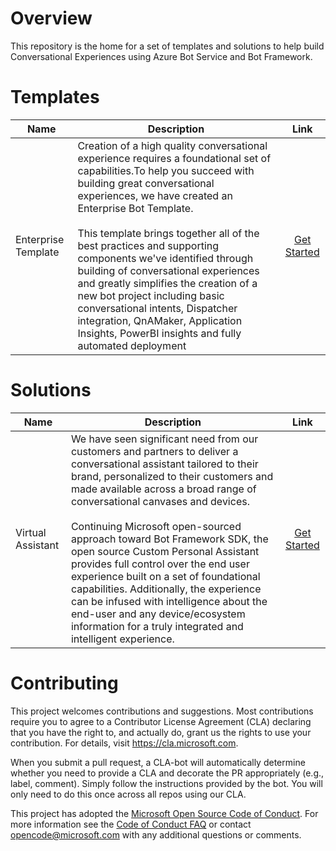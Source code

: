 # Overview

This repository is the home for a set of templates and solutions to help build Conversational Experiences using Azure Bot Service and Bot Framework.

# Templates

Name | Description | Link
------------ | ------------- | :-----------:
Enterprise Template | Creation of a high quality conversational experience requires a foundational set of capabilities.To help you succeed with building great conversational experiences, we have created an Enterprise Bot Template. <br /> <br />This template brings together all of the best practices and supporting components we've identified through building of conversational experiences and greatly simplifies the creation of a new bot project including basic conversational intents, Dispatcher integration, QnAMaker, Application Insights, PowerBI insights and fully automated deployment | [Get Started](./templates/Enterprise-Template/README.md)

# Solutions

Name | Description | Link 
------------ | ------------- | :-----------:
Virtual Assistant | We have seen significant need from our customers and partners to deliver a conversational assistant tailored to their brand, personalized to their customers and made available across a broad range of conversational canvases and devices. <br /> <br /> Continuing Microsoft open-sourced approach toward Bot Framework SDK, the open source Custom Personal Assistant provides full control over the end user experience built on a set of foundational capabilities. Additionally, the experience can be infused with intelligence about the end-user and any device/ecosystem information for a truly integrated and intelligent experience.  | [Get Started](./solutions/Virtual-Assistant/README.md)

# Contributing

This project welcomes contributions and suggestions.  Most contributions require you to agree to a
Contributor License Agreement (CLA) declaring that you have the right to, and actually do, grant us
the rights to use your contribution. For details, visit https://cla.microsoft.com.

When you submit a pull request, a CLA-bot will automatically determine whether you need to provide
a CLA and decorate the PR appropriately (e.g., label, comment). Simply follow the instructions
provided by the bot. You will only need to do this once across all repos using our CLA.

This project has adopted the [Microsoft Open Source Code of Conduct](https://opensource.microsoft.com/codeofconduct/).
For more information see the [Code of Conduct FAQ](https://opensource.microsoft.com/codeofconduct/faq/) or
contact [opencode@microsoft.com](mailto:opencode@microsoft.com) with any additional questions or comments.
